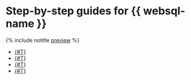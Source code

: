 # Step-by-step guides for {{ websql-name }}

{% include notitle [preview](../../_includes/note-preview-by-request.md) %}

* [{#T}](connect.md)
* [{#T}](query-executor.md)
* [{#T}](templates.md)
* [{#T}](history.md)